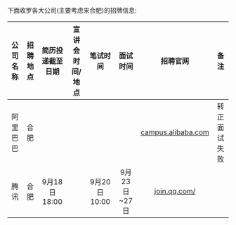 下面收罗各大公司(主要考虑来合肥)的招牌信息:

| 公司名称 | 招聘地点 | 简历投递截至日期 |宣讲会时间/地点 | 笔试时间 | 面试时间 | 招聘官网 |  备注  |
|:--------:|:--------:|:---------------: |:--------------:|:--------:|:--------:|:--------:|:------:|
|阿里巴巴  |  合肥    |   |   |   |    | [campus.alibaba.com](http://campus.alibaba.com) | 转正面试失败   |
|腾讯      |  合肥    |  9月18日18:00    |                | 9月20日10:00  |  9月23日~27日  | [join.qq.com/](http://join.qq.com/) |   |
